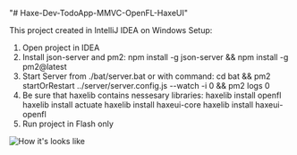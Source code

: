 "# Haxe-Dev-TodoApp-MMVC-OpenFL-HaxeUI"

This project created in IntelliJ IDEA on Windows
Setup:
1. Open project in IDEA
2. Install json-server and pm2:
    npm install -g json-server && npm install -g pm2@latest
3. Start Server from ./bat/server.bat or with command:
    cd bat && pm2 startOrRestart ../server/server.config.js --watch -i 0 && pm2 logs 0
4. Be sure that haxelib contains nessesary libraries:
    haxelib install openfl
    haxelib install actuate
    haxelib install haxeui-core
    haxelib install  haxeui-openfl
5. Run project in Flash only

![How it's looks like](https://s1.gifyu.com/images/animka00.gif)
